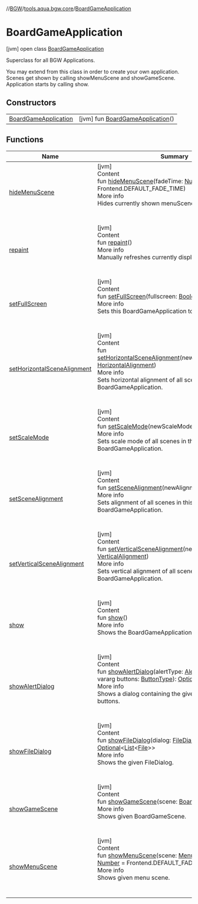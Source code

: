 //[BGW](../../../index.md)/[tools.aqua.bgw.core](../index.md)/[BoardGameApplication](index.md)



# BoardGameApplication  
 [jvm] open class [BoardGameApplication](index.md)

Superclass for all BGW Applications.



You may extend from this class in order to create your own application. Scenes get shown by calling showMenuScene and showGameScene. Application starts by calling show.

   


## Constructors  
  
| | |
|---|---|
| <a name="tools.aqua.bgw.core/BoardGameApplication/BoardGameApplication/#/PointingToDeclaration/"></a>[BoardGameApplication](-board-game-application.md)| <a name="tools.aqua.bgw.core/BoardGameApplication/BoardGameApplication/#/PointingToDeclaration/"></a> [jvm] fun [BoardGameApplication](-board-game-application.md)()   <br>|


## Functions  
  
|  Name |  Summary | 
|---|---|
| <a name="tools.aqua.bgw.core/BoardGameApplication/hideMenuScene/#kotlin.Number/PointingToDeclaration/"></a>[hideMenuScene](hide-menu-scene.md)| <a name="tools.aqua.bgw.core/BoardGameApplication/hideMenuScene/#kotlin.Number/PointingToDeclaration/"></a>[jvm]  <br>Content  <br>fun [hideMenuScene](hide-menu-scene.md)(fadeTime: [Number](https://kotlinlang.org/api/latest/jvm/stdlib/kotlin/-number/index.html) = Frontend.DEFAULT_FADE_TIME)  <br>More info  <br>Hides currently shown menuScene.  <br><br><br>|
| <a name="tools.aqua.bgw.core/BoardGameApplication/repaint/#/PointingToDeclaration/"></a>[repaint](repaint.md)| <a name="tools.aqua.bgw.core/BoardGameApplication/repaint/#/PointingToDeclaration/"></a>[jvm]  <br>Content  <br>fun [repaint](repaint.md)()  <br>More info  <br>Manually refreshes currently displayed scenes.  <br><br><br>|
| <a name="tools.aqua.bgw.core/BoardGameApplication/setFullScreen/#kotlin.Boolean/PointingToDeclaration/"></a>[setFullScreen](set-full-screen.md)| <a name="tools.aqua.bgw.core/BoardGameApplication/setFullScreen/#kotlin.Boolean/PointingToDeclaration/"></a>[jvm]  <br>Content  <br>fun [setFullScreen](set-full-screen.md)(fullscreen: [Boolean](https://kotlinlang.org/api/latest/jvm/stdlib/kotlin/-boolean/index.html))  <br>More info  <br>Sets this BoardGameApplication to fullscreen mode.  <br><br><br>|
| <a name="tools.aqua.bgw.core/BoardGameApplication/setHorizontalSceneAlignment/#tools.aqua.bgw.core.HorizontalAlignment/PointingToDeclaration/"></a>[setHorizontalSceneAlignment](set-horizontal-scene-alignment.md)| <a name="tools.aqua.bgw.core/BoardGameApplication/setHorizontalSceneAlignment/#tools.aqua.bgw.core.HorizontalAlignment/PointingToDeclaration/"></a>[jvm]  <br>Content  <br>fun [setHorizontalSceneAlignment](set-horizontal-scene-alignment.md)(newHorizontalAlignment: [HorizontalAlignment](../-horizontal-alignment/index.md))  <br>More info  <br>Sets horizontal alignment of all scenes in this BoardGameApplication.  <br><br><br>|
| <a name="tools.aqua.bgw.core/BoardGameApplication/setScaleMode/#tools.aqua.bgw.core.ScaleMode/PointingToDeclaration/"></a>[setScaleMode](set-scale-mode.md)| <a name="tools.aqua.bgw.core/BoardGameApplication/setScaleMode/#tools.aqua.bgw.core.ScaleMode/PointingToDeclaration/"></a>[jvm]  <br>Content  <br>fun [setScaleMode](set-scale-mode.md)(newScaleMode: [ScaleMode](../-scale-mode/index.md))  <br>More info  <br>Sets scale mode of all scenes in this BoardGameApplication.  <br><br><br>|
| <a name="tools.aqua.bgw.core/BoardGameApplication/setSceneAlignment/#tools.aqua.bgw.core.Alignment/PointingToDeclaration/"></a>[setSceneAlignment](set-scene-alignment.md)| <a name="tools.aqua.bgw.core/BoardGameApplication/setSceneAlignment/#tools.aqua.bgw.core.Alignment/PointingToDeclaration/"></a>[jvm]  <br>Content  <br>fun [setSceneAlignment](set-scene-alignment.md)(newAlignment: [Alignment](../-alignment/index.md))  <br>More info  <br>Sets alignment of all scenes in this BoardGameApplication.  <br><br><br>|
| <a name="tools.aqua.bgw.core/BoardGameApplication/setVerticalSceneAlignment/#tools.aqua.bgw.core.VerticalAlignment/PointingToDeclaration/"></a>[setVerticalSceneAlignment](set-vertical-scene-alignment.md)| <a name="tools.aqua.bgw.core/BoardGameApplication/setVerticalSceneAlignment/#tools.aqua.bgw.core.VerticalAlignment/PointingToDeclaration/"></a>[jvm]  <br>Content  <br>fun [setVerticalSceneAlignment](set-vertical-scene-alignment.md)(newVerticalAlignment: [VerticalAlignment](../-vertical-alignment/index.md))  <br>More info  <br>Sets vertical alignment of all scenes in this BoardGameApplication.  <br><br><br>|
| <a name="tools.aqua.bgw.core/BoardGameApplication/show/#/PointingToDeclaration/"></a>[show](show.md)| <a name="tools.aqua.bgw.core/BoardGameApplication/show/#/PointingToDeclaration/"></a>[jvm]  <br>Content  <br>fun [show](show.md)()  <br>More info  <br>Shows the BoardGameApplication.  <br><br><br>|
| <a name="tools.aqua.bgw.core/BoardGameApplication/showAlertDialog/#tools.aqua.bgw.dialog.AlertType#kotlin.String#kotlin.Array[tools.aqua.bgw.dialog.ButtonType]/PointingToDeclaration/"></a>[showAlertDialog](show-alert-dialog.md)| <a name="tools.aqua.bgw.core/BoardGameApplication/showAlertDialog/#tools.aqua.bgw.dialog.AlertType#kotlin.String#kotlin.Array[tools.aqua.bgw.dialog.ButtonType]/PointingToDeclaration/"></a>[jvm]  <br>Content  <br>fun [showAlertDialog](show-alert-dialog.md)(alertType: [AlertType](../../tools.aqua.bgw.dialog/-alert-type/index.md), msg: [String](https://kotlinlang.org/api/latest/jvm/stdlib/kotlin/-string/index.html), vararg buttons: [ButtonType](../../tools.aqua.bgw.dialog/-button-type/index.md)): [Optional](https://docs.oracle.com/javase/8/docs/api/java/util/Optional.html)<[ButtonType](../../tools.aqua.bgw.dialog/-button-type/index.md)>  <br>More info  <br>Shows a dialog containing the given message and buttons.  <br><br><br>|
| <a name="tools.aqua.bgw.core/BoardGameApplication/showFileDialog/#tools.aqua.bgw.dialog.FileDialog/PointingToDeclaration/"></a>[showFileDialog](show-file-dialog.md)| <a name="tools.aqua.bgw.core/BoardGameApplication/showFileDialog/#tools.aqua.bgw.dialog.FileDialog/PointingToDeclaration/"></a>[jvm]  <br>Content  <br>fun [showFileDialog](show-file-dialog.md)(dialog: [FileDialog](../../tools.aqua.bgw.dialog/-file-dialog/index.md)): [Optional](https://docs.oracle.com/javase/8/docs/api/java/util/Optional.html)<[List](https://kotlinlang.org/api/latest/jvm/stdlib/kotlin.collections/-list/index.html)<[File](https://docs.oracle.com/javase/8/docs/api/java/io/File.html)>>  <br>More info  <br>Shows the given FileDialog.  <br><br><br>|
| <a name="tools.aqua.bgw.core/BoardGameApplication/showGameScene/#tools.aqua.bgw.core.BoardGameScene/PointingToDeclaration/"></a>[showGameScene](show-game-scene.md)| <a name="tools.aqua.bgw.core/BoardGameApplication/showGameScene/#tools.aqua.bgw.core.BoardGameScene/PointingToDeclaration/"></a>[jvm]  <br>Content  <br>fun [showGameScene](show-game-scene.md)(scene: [BoardGameScene](../-board-game-scene/index.md))  <br>More info  <br>Shows given BoardGameScene.  <br><br><br>|
| <a name="tools.aqua.bgw.core/BoardGameApplication/showMenuScene/#tools.aqua.bgw.core.MenuScene#kotlin.Number/PointingToDeclaration/"></a>[showMenuScene](show-menu-scene.md)| <a name="tools.aqua.bgw.core/BoardGameApplication/showMenuScene/#tools.aqua.bgw.core.MenuScene#kotlin.Number/PointingToDeclaration/"></a>[jvm]  <br>Content  <br>fun [showMenuScene](show-menu-scene.md)(scene: [MenuScene](../-menu-scene/index.md), fadeTime: [Number](https://kotlinlang.org/api/latest/jvm/stdlib/kotlin/-number/index.html) = Frontend.DEFAULT_FADE_TIME)  <br>More info  <br>Shows given menu scene.  <br><br><br>|

